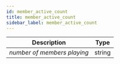 ```yaml
---
id: member_active_count
title: member_active_count
sidebar_label: member_active_count
---
```


|         Description         |  Type  |
| :-------------------------: | :----: |
| _number of members playing_ | string |